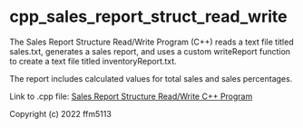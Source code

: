 # cpp_sales_report_struct_read_write
The Sales Report Structure Read/Write Program (C++) reads a text file titled sales.txt, generates a sales report, and uses a custom writeReport function to create a text file titled inventoryReport.txt. 

The report includes calculated values for total sales and sales percentages.

Link to .cpp file: <a href="https://github.com/ffm5113/cpp_sales_report_struct_read_write/blob/main/SalesReportStructRW.cpp">Sales Report Structure Read/Write C++ Program</a>

Copyright (c) 2022 ffm5113
